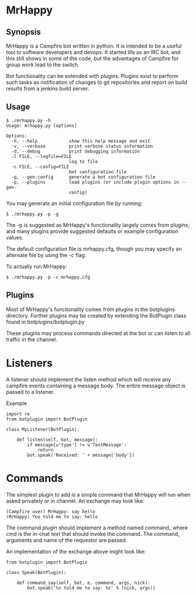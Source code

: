 MrHappy
=======

Synopsis
--------

MrHappy is a Campfire bot written in python. It is intended to be a
useful tool to software developers and devops. It started life as
an IRC bot, and this still shows in some of the code, but the
advantages of Campfire for group work lead to the switch.

Bot functionality can be extended with plugins. Plugins exist
to perform such tasks as notification of changes to git repositories
and report on build results from a jenkins build server.

Usage
-----
    $ ./mrhappy.py -h
    Usage: mrhappy.py [options]
    
    Options:
      -h, --help            show this help message and exit
      -v, --verbose         print verbose status information
      -d, --debug           print debugging information
      -l FILE, --logfile=FILE
                            log to file
      -c FILE, --config=FILE
                            bot configuration file
      -g, --gen-config      generate a bot configuration file
      -p, --plugins         load plugins (or include plugin options in --gen-
                            config)


You may generate an initial configuration file by running:

    $ ./mrhappy.py -p -g

The -p is suggested as MrHappy's functionality largely comes from plugins,
and many plugins provide suggested defaults or example configuration values.

The default configuration file is mrhappy.cfg, though you may specify
an alternate file by using the -c flag.

To actually run MrHappy:

    $ ./mrhappy.py -p -c mrhappy.cfg

Plugins
-------

Most of MrHappy's functionality comes from plugins in the botplugins
directory. Further plugins may be created by extending the BotPlugin
class found in botplugins/botplugin.py

These plugins may process commands directed at the bot or can listen
to all traffic in the channel.

Listeners
=========

A listener should implement the listen method which will receive
any campfire events containing a message body. The entire message
object is passed to a listener.

Example

    import re
    from botplugin import BotPlugin

    class MyListener(BotPlugin):

        def listen(self, bot, message):
            if message[u'type'] != u'TextMessage':
                return
            bot.speak('Received: ' + message['body'])

Commands
========

The simplest plugin to add is a simple command that MrHappy will run
when asked privately or in channel. An exchange may look like:

    (Campfire user) MrHappy: say hello
    (MrHappy) You told me to say: hello

The command plugin should implement a method named command_<cmd> where
cmd is the in-chat text that should invoke the command. The command,
arguments and name of the requestor are passed.

An implementation of the exchange above might look like:

    from botplugin import BotPlugin

    class Speak(BotPlugin):

        def command_say(self, bot, e, command, args, nick):
            bot.speak('%s told me to say: %s' % (nick, args))

